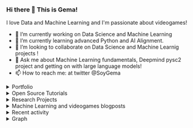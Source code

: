### Hi there 👋 This is Gema!

I love Data and Machine Learning and I'm passionate about videogames!

- 🔭 I’m currently working on Data Science and Machine Learning
- 🌱 I’m currently learning advanced Python and AI Alignment.
- 👯 I’m looking to collaborate on Data Science and Machine Learnig projects !
- 💬 Ask me about Machine Learning fundamentals, Deepmind pysc2 project and getting on with large language models!
- 📫 How to reach me: at twitter @SoyGema

<details>

<summary>Portfolio</summary>


+[Dice Game Probability exercise](https://github.com/SoyGema/Portfolio/blob/main/DataExploration/Dice_Game_Probability.ipynb) In this exercise you can see more about how I structure code and solve some probabilistic questions taking into account a Dice-Game. Find the challenge description [here](https://github.com/SoyGema/Portfolio/blob/main/DataExploration/README.md) and code above.

+[Data Exploration Squirrels Dataset](https://github.com/SoyGema/Portfolio/blob/main/DataExploration/Exploratory%20Analysis.ipynb) General Data Science exploration : In this exercise you can see more about how I think from an analytical perspective and which tools I use for data exploration.

</details>

<details>

<summary>Open Source Tutorials</summary>


+[StarCraft 2 Codelab](https://soygema.github.io/starcraftII_machine_learning/#0) In this project I've created a codelab to share with the community some of the machine learning fundamentals I've learnt about open source research with StarCraft 2 DeepMind project.

+[Satellite orbit prediction with DVC VSCode Open Source extension](https://github.com/iterative/VSCode-DVC-Workshop) Workshop given at PyDayBCN 2022. In this workshop we predict kinematic orbit for 600 Satellites making machine learning experiments with Multioutput Random Forest Regressor.  

</details>

<details>

<summary>Research Projects</summary>

+[NeuRIPS 2020](https://cupdf.com/document/benchmarking-imitation-and-reinforcement-learning-for-.html?page=1) Participation in NeuRIPS 2020 Workshop WordPlay: When language meets games with the videogame Mempathy. This projects benchmarks some experiments with Imitation and Reinforcement Learning in language oriented games.

+[ICML 2021](https://docs.google.com/presentation/d/1iATyd80yYMKoV-WPzV0_hYntYbpwvlZS/edit?usp=sharing&ouid=109726716116488916327&rtpof=true&sd=true) Poster session in WiML Unworkshop. 

</details>

<details>

<summary>Machine Learning and videogames blogposts</summary>


+[StarCraft II Unplugged](https://medium.com/p/1c9192fc03b) BlogPost about latest developments released by Deepmind at NeuRIPS2021 DRL workshop. It includes figures and videos made to interpret and communicate papers results.

+[Interactive Narrative control : safety and aligment of language agents](https://medium.com/p/2be8eb7636a9) Technical blogpost article about PPLM research implementation for Mempathy.

</details>

<details>

<summary>Recent activity</summary>

<!--START_SECTION:activity-->

0. Open issue [#4](https://github.com/SoyGema/The-Lord-of-The-Words-The-two-frameworks/issues/5)
1. Post Question in [HF Forum](https://discuss.huggingface.co/t/disable-xla-for-t5-fine-tuning-using-tensorflow-on-m1-mac/29264/7)
2. Open issue [#25444](https://github.com/huggingface/transformers/issues/25444)
3. Created PR [#25461](https://github.com/huggingface/transformers/pull/25461)
4. Read paper [OSS](https://publishup.uni-potsdam.de/opus4-ubp/frontdoor/deliver/index/docId/1824/file/stieglitz_lattemann_2005.pdf)
5. Read paper [OSS](https://papers.ssrn.com/sol3/papers.cfm?abstract_id=4543807)
6. Open Feature Request [#4567](https://github.com/iterative/vscode-dvc/issues/4567)
7. Read paper [OSS](https://maxlangenkamp.me/AIES_paper.pdf) and see [repo](https://github.com/Yichabod/OSML_value)
   
   
Historical activity can be found [here](https://github.com/SoyGema/OSS_activity/tree/main)
   
</details>   
<!--END_SECTION:activity-->

<details> 
<summary>Graph</summary>   
   
![](./profile-3d-contrib/profile-night-green.svg)

</details> 
